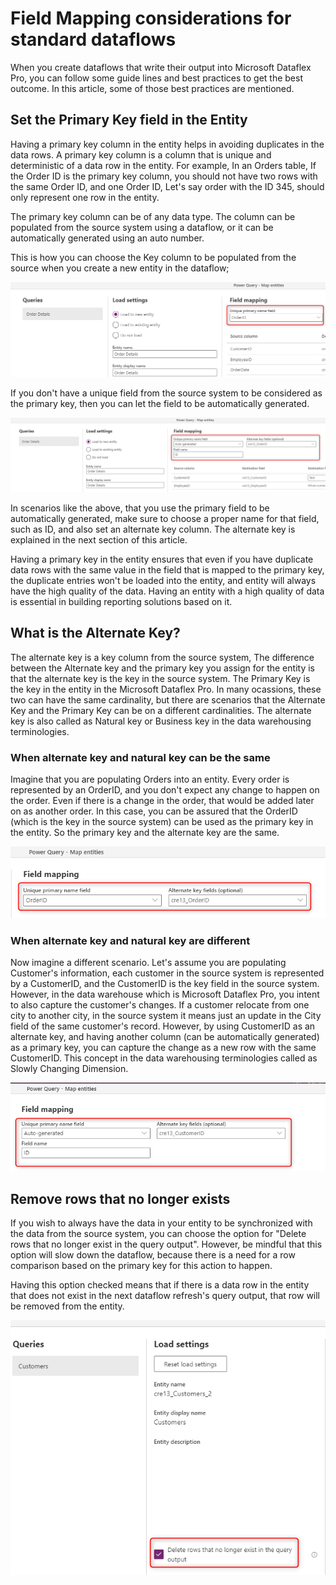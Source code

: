 # Field Mapping considerations for standard dataflows

When you create dataflows that write their output into Microsoft Dataflex Pro, you can follow some guide lines and best practices to get the best outcome. In this article, some of those best practices are mentioned.

## Set the Primary Key field in the Entity

Having a primary key column in the entity helps in avoiding duplicates in the data rows. A primary key column is a column that is unique and deterministic of a data row in the entity. For example, In an Orders table, If the Order ID is the primary key column, you should not have two rows with the same Order ID, and one Order ID, Let's say order with the ID 345, should only represent one row in the entity.

The primary key column can be of any data type. The column can be populated from the source system using a dataflow, or it can be automatically generated using an auto number.

This is how you can choose the Key column to be populated from the source when you create a new entity in the dataflow;

![populate primary key from the dataflow](media/PopulatePrimaryKey.png)

If you don't have a unique field from the source system to be considered as the primary key, then you can let the field to be automatically generated.

![Automatically generated primary key](media/AutoGeneratedPK.png)

In scenarios like the above, that you use the primary field to be automatically generated, make sure to choose a proper name for that field, such as ID, and also set an alternate key column. The alternate key is explained in the next section of this article.

Having a primary key in the entity ensures that even if you have duplicate data rows with the same value in the field that is mapped to the primary key, the duplicate entries won't be loaded into the entity, and entity will always have the high quality of the data. Having an entity with a high quality of data is essential in building reporting solutions based on it.

## What is the Alternate Key?

The alternate key is a key column from the source system, The difference between the Alternate key and the primary key you assign for the entity is that the alternate key is the key in the source system. The Primary Key is the key in the entity in the Microsoft Dataflex Pro. In many ocassions, these two can have the same cardinality, but there are scenarios that the Alternate Key and the Primary Key can be on a different cardinalities. The alternate key is also called as Natural key or Business key in the data warehousing terminologies.

### When alternate key and natural key can be the same

Imagine that you are populating Orders into an entity. Every order is represented by an OrderID, and you don't expect any change to happen on the order. Even if there is a change in the order, that would be added later on as another order. In this case, you can be assured that the OrderID (which is the key in the source system) can be used as the primary key in the entity. So the primary key and the alternate key are the same.

![primary key and the alternate key are the same](media/PKAKsame.png)

### When alternate key and natural key are different

Now imagine a different scenario. Let's assume you are populating Customer's information, each customer in the source system is represented by a CustomerID, and the CustomerID is the key field in the source system. However, in the data warehouse which is Microsoft Dataflex Pro, you intent to also capture the customer's changes. If a customer relocate from one city to another city, in the source system it means just an update in the City field of the same customer's record. However, by using CustomerID as an alternate key, and having another column (can be automatically generated) as a primary key, you can capture the change as a new row with the same CustomerID. This concept in the data warehousing terminologies called as Slowly Changing Dimension.

![primary key and the alternate key are different](media/PKAKdifferent.png)

## Remove rows that no longer exists

If you wish to always have the data in your entity to be synchronized with the data from the source system, you can choose the option for "Delete rows that no longer exist in the query output". However, be mindful that this option will slow down the dataflow, because there is a need for a row comparison based on the primary key for this action to happen.

Having this option checked means that if there is a data row in the entity that does not exist in the next dataflow refresh's query output, that row will be removed from the entity.

![delete rows that no longer exists](media/DeleteRowsNotExist.png)




